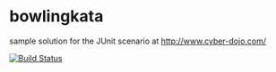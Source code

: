 bowlingkata
===========

sample solution for the JUnit scenario at http://www.cyber-dojo.com/

[![Build Status](https://travis-ci.org/barkhorn/bowlingkata.png?branch=master)](https://travis-ci.org/barkhorn/bowlingkata)
